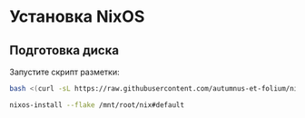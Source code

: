 # Установка NixOS

## Подготовка диска
Запустите скрипт разметки:
```bash
bash <(curl -sL https://raw.githubusercontent.com/autumnus-et-folium/nix/main/partitioning.sh)

nixos-install --flake /mnt/root/nix#default

